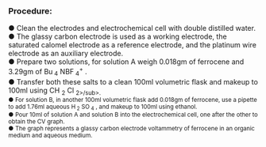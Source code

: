 ### Procedure:

●	Clean the electrodes and electrochemical cell with double distilled water.
<br>
●	The glassy carbon electrode is used as a working electrode, the saturated calomel electrode as a reference electrode, and the platinum wire electrode as an auxiliary electrode.
<br>
●	Prepare two solutions, for solution A weigh 0.018gm of ferrocene and 3.29gm of Bu<sub> 4</sub> NBF<sub> 4</sub><sup>+</sup> .
<br>
●	Transfer both these salts to a clean 100ml volumetric flask and makeup to 100ml using CH <sub>2</sub> Cl <sub>2>/sub>. 
<br>
●	For solution B, in another 100ml volumetric flask add 0.018gm of ferrocene, use a pipette to add 1.76ml aqueous H<sub> 2</sub> SO<sub> 4</sub> , and makeup to 100ml using ethanol.
<br>
●	Pour 10ml of solution A and solution B into the electrochemical cell, one after the other to obtain the CV graph.
<br>
●	The graph represents a glassy carbon electrode voltammetry of ferrocene in an organic medium and aqueous medium.
<br>

